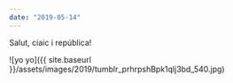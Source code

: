 ```yaml
---
date: "2019-05-14"
---
```


Salut, ciaic i república!

![yo yo]({{ site.baseurl }}/assets/images/2019/tumblr_prhrpshBpk1qlj3bd_540.jpg)
